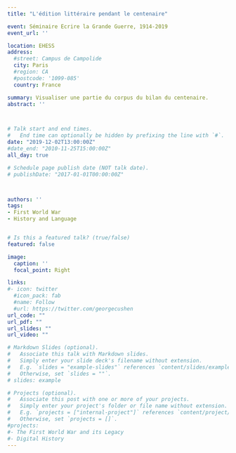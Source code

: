 ```yaml
---
title: "L'édition littéraire pendant le centenaire"

event: Séminaire Ecrire la Grande Guerre, 1914-2019
event_url: ''

location: EHESS
address:
  #street: Campus de Campolide
  city: Paris
  #region: CA
  #postcode: '1099-085'
  country: France

summary: Visualiser une partie du corpus du bilan du centenaire.
abstract: ''



# Talk start and end times.
#   End time can optionally be hidden by prefixing the line with `#`.
date: "2019-12-02T13:00:00Z"
#date_end: "2010-11-25T15:00:00Z"
all_day: true

# Schedule page publish date (NOT talk date).
# publishDate: "2017-01-01T00:00:00Z"



authors: ''
tags: 
- First World War
- History and Language


# Is this a featured talk? (true/false)
featured: false

image:
  caption: ''
  focal_point: Right

links:
#- icon: twitter
  #icon_pack: fab
  #name: Follow
  #url: https://twitter.com/georgecushen
url_code: ""
url_pdf: ""
url_slides: ""
url_video: ""

# Markdown Slides (optional).
#   Associate this talk with Markdown slides.
#   Simply enter your slide deck's filename without extension.
#   E.g. `slides = "example-slides"` references `content/slides/example-slides.md`.
#   Otherwise, set `slides = ""`.
# slides: example

# Projects (optional).
#   Associate this post with one or more of your projects.
#   Simply enter your project's folder or file name without extension.
#   E.g. `projects = ["internal-project"]` references `content/project/deep-learning/index.md`.
#   Otherwise, set `projects = []`.
#projects:
#- The First World War and its Legacy
#- Digital History
---
```

